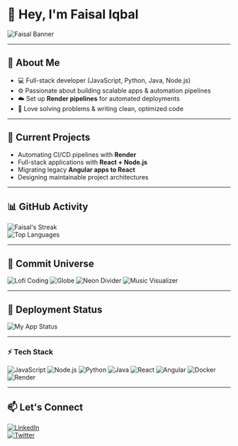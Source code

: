 # 👋 Hey, I'm Faisal Iqbal  

![Faisal Banner](https://media.giphy.com/media/3o7aD2saalBwwftBIY/giphy.gif)

---

## 🚀 About Me
- 💻 Full-stack developer (JavaScript, Python, Java, Node.js)  
- ⚙️ Passionate about building scalable apps & automation pipelines  
- ☁️ Set up **Render pipelines** for automated deployments  
- 🔧 Love solving problems & writing clean, optimized code  

---

## 🔭 Current Projects
- Automating CI/CD pipelines with **Render**  
- Full-stack applications with **React + Node.js**  
- Migrating legacy **Angular apps to React**  
- Designing maintainable project architectures  

---

## 📊 GitHub Activity
![Faisal's Streak](https://github-readme-streak-stats.herokuapp.com/?user=iqbalf203&theme=radical)  
![Top Languages](https://github-readme-stats.vercel.app/api/top-langs/?username=iqbalf203&layout=compact&theme=radical)  

---

## 🌌 Commit Universe
![Lofi Coding](https://i.imgur.com/ybL8m8Y.gif)
![Globe](https://github.com/ashutosh00710/github-readme-activity-graph/raw/output/github-contribution-grid-snake.svg)
![Neon Divider](https://raw.githubusercontent.com/andreasbm/readme/master/assets/lines/rainbow.gif)
![Music Visualizer](https://raw.githubusercontent.com/iqbalf203/iqbalf203/main/assets/music-visualizer.gif)



---

## 🚀 Deployment Status
![My App Status](https://api.render.com/v1/badges/<SERVICE_ID>/service/<SERVICE_NAME>/status)  

---

### ⚡ Tech Stack
![JavaScript](https://img.shields.io/badge/JavaScript-F7DF1E?logo=javascript&logoColor=black) 
![Node.js](https://img.shields.io/badge/Node.js-339933?logo=node.js&logoColor=white) 
![Python](https://img.shields.io/badge/Python-3776AB?logo=python&logoColor=white) 
![Java](https://img.shields.io/badge/Java-007396?logo=java&logoColor=white) 
![React](https://img.shields.io/badge/React-61DAFB?logo=react&logoColor=black) 
![Angular](https://img.shields.io/badge/Angular-DD0031?logo=angular&logoColor=white) 
![Docker](https://img.shields.io/badge/Docker-2496ED?logo=docker&logoColor=white) 
![Render](https://img.shields.io/badge/Render-000000?logo=render&logoColor=white)

---

## 📫 Let's Connect
[![LinkedIn](https://img.shields.io/badge/LinkedIn-Connect-blue?logo=linkedin)](https://www.linkedin.com/in/faisal-iqbal)  
[![Twitter](https://img.shields.io/badge/Twitter-Follow-blue?logo=twitter)](https://twitter.com/iqbalf203)  
